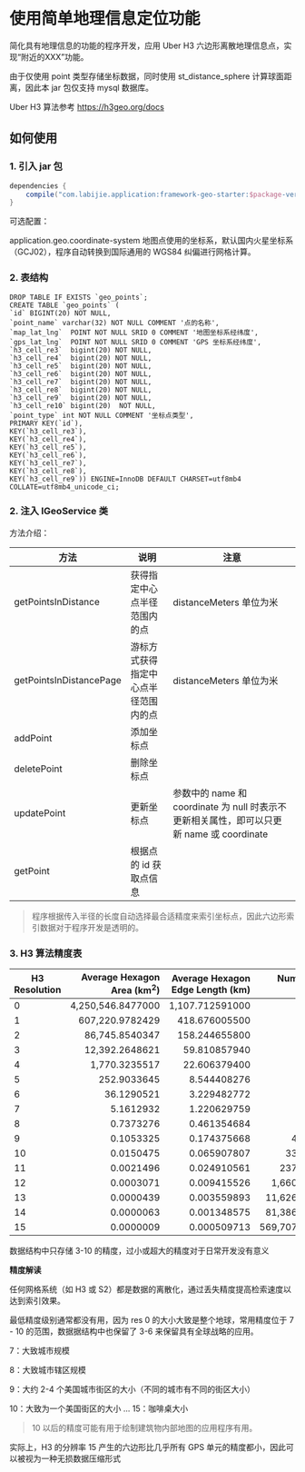# 使用简单地理信息定位功能

简化具有地理信息的功能的程序开发，应用 Uber H3 六边形离散地理信息点，实现“附近的XXX”功能。

由于仅使用 point 类型存储坐标数据，同时使用 st_distance_sphere 计算球面距离，因此本 jar 包仅支持 mysql 数据库。

Uber H3 算法参考 https://h3geo.org/docs

## 如何使用

### 1. 引入 jar 包

```groovy
dependencies {
    compile("com.labijie.application:framework-geo-starter:$package-version")
}
```

可选配置：

application.geo.coordinate-system 地图点使用的坐标系，默认国内火星坐标系（GCJ02），程序自动转换到国际通用的 WGS84 纠偏进行网格计算。

### 2. 表结构

```mysql-sql
DROP TABLE IF EXISTS `geo_points`;
CREATE TABLE `geo_points` (
`id` BIGINT(20) NOT NULL,
`point_name` varchar(32) NOT NULL COMMENT '点的名称',
`map_lat_lng`  POINT NOT NULL SRID 0 COMMENT '地图坐标系经纬度',
`gps_lat_lng`  POINT NOT NULL SRID 0 COMMENT 'GPS 坐标系经纬度',
`h3_cell_re3`  bigint(20) NOT NULL,
`h3_cell_re4`  bigint(20) NOT NULL,
`h3_cell_re5`  bigint(20) NOT NULL,
`h3_cell_re6`  bigint(20) NOT NULL,
`h3_cell_re7`  bigint(20) NOT NULL,
`h3_cell_re8`  bigint(20) NOT NULL,
`h3_cell_re9`  bigint(20) NOT NULL,
`h3_cell_re10` bigint(20)  NOT NULL,
`point_type` int NOT NULL COMMENT '坐标点类型',
PRIMARY KEY(`id`),
KEY(`h3_cell_re3`),
KEY(`h3_cell_re4`),
KEY(`h3_cell_re5`),
KEY(`h3_cell_re6`),
KEY(`h3_cell_re7`),
KEY(`h3_cell_re8`),
KEY(`h3_cell_re9`)) ENGINE=InnoDB DEFAULT CHARSET=utf8mb4 COLLATE=utf8mb4_unicode_ci;
```

### 2. 注入 IGeoService 类

方法介绍：

|方法|说明|注意|
|----|----|----|
|getPointsInDistance|获得指定中心点半径范围内的点|distanceMeters 单位为米|
|getPointsInDistancePage|游标方式获得指定中心点半径范围内的点|distanceMeters 单位为米|
|addPoint|添加坐标点||
|deletePoint|删除坐标点||
|updatePoint|更新坐标点|参数中的 name 和 coordinate 为 null 时表示不更新相关属性，即可以只更新 name 或 coordinate|
|getPoint|根据点的 id 获取点信息| |

> 程序根据传入半径的长度自动选择最合适精度来索引坐标点，因此六边形索引数据对于程序开发是透明的。


### 3. H3 算法精度表

| H3 Resolution | Average Hexagon Area (km<sup>2</sup>) | Average Hexagon Edge Length (km) | Number of unique indexes
| ------------- | ------------------------------------: | -------------------------------: | -----------------------:
| 0             | 4,250,546.8477000                     | 1,107.712591000                  |                 122
| 1             |   607,220.9782429                     |   418.676005500                  |                 842
| 2             |    86,745.8540347                     |   158.244655800                  |               5,882
| 3             |    12,392.2648621                     |    59.810857940                  |              41,162
| 4             |     1,770.3235517                     |    22.606379400                  |             288,122
| 5             |       252.9033645                     |     8.544408276                  |           2,016,842
| 6             |        36.1290521                     |     3.229482772                  |          14,117,882
| 7             |         5.1612932                     |     1.220629759                  |          98,825,162
| 8             |         0.7373276                     |     0.461354684                  |         691,776,122
| 9             |         0.1053325                     |     0.174375668                  |       4,842,432,842
| 10            |         0.0150475                     |     0.065907807                  |      33,897,029,882
| 11            |         0.0021496                     |     0.024910561                  |     237,279,209,162
| 12            |         0.0003071                     |     0.009415526                  |   1,660,954,464,122
| 13            |         0.0000439                     |     0.003559893                  |  11,626,681,248,842
| 14            |         0.0000063                     |     0.001348575                  |  81,386,768,741,882
| 15            |         0.0000009                     |     0.000509713                  | 569,707,381,193,162

数据结构中只存储 3-10 的精度，过小或超大的精度对于日常开发没有意义

**精度解读**

任何网格系统（如 H3 或 S2）都是数据的离散化，通过丢失精度提高检索速度以达到索引效果。

最低精度级别通常都没有用，因为 res 0 的大小大致是整个地球，常用精度位于 7 - 10 的范围，数据据结构中也保留了 3-6 来保留具有全球战略的应用。

7：大致城市规模

8：大致城市辖区规模

9：大约 2-4 个美国城市街区的大小（不同的城市有不同的街区大小）

10：大致为一个美国街区的大小
...
15：咖啡桌大小

> 10 以后的精度可能有用于绘制建筑物内部地图的应用程序有用。

实际上，H3 的分辨率 15 产生的六边形比几乎所有 GPS 单元的精度都小，因此可以被视为一种无损数据压缩形式